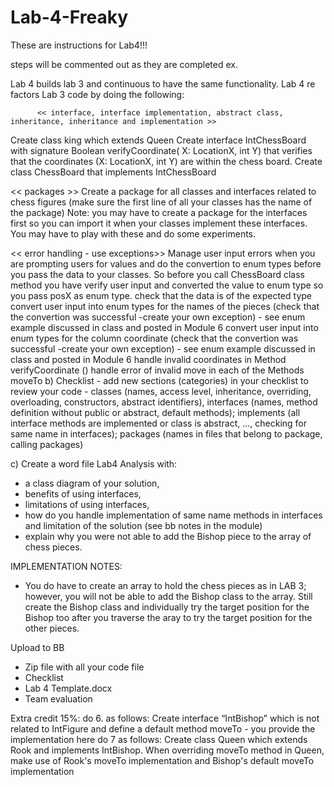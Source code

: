 # Lab-4-Freaky

These are instructions for Lab4!!!

steps will be commented out as they are completed
 ex.  <!-- free young thug -->




 Lab 4 builds lab 3 and continuous to have the same functionality. Lab 4 re factors Lab 3 code by doing the following:

          << interface, interface implementation, abstract class, inheritance, inheritance and implementation >>

<!-- create a public enum type for the names of the Chess Pieces and save it in a separate file -->
<!-- create a public enum type for the X Coordinate a, b, c, d, ..., h (e.g., LocationX) and save it in a separate file -->
<!-- create an interface for the chess figure. Interface “IntFigure” should only include the following method signature: -->
<!-- Boolean moveTo(X: LocationX, int Y). -->
<!-- create an abstract class Figure that partially implements IntFigure (provides the fields and constructors to initialize its values, but does not implement method moveTo. -->
<!-- Create classes “Pawn”, “RooK”, and “Knight”  that extend abstract class Figure. Also override method "String toString()" so you will be able to print your chess pieces classes. -->
<!-- Create interface “IntBishop” which is not related to IntFigure and defines method moveToBishop -->
<!-- create a class Bishop that implements your interface -->
<!-- Create class Queen which extends Rook and implements IntBishop. First, provide an  implementation of moveToBishop method. When overriding moveTo method in Queen, make use of Rook's moveTo method and moveToBishop implementation -->
<!-- When overriding moveTo method in Queen, make use of Rook's moveTo implementation and -->
Create class king which extends Queen
Create interface IntChessBoard with signature Boolean verifyCoordinate( X: LocationX, int Y) that verifies that the coordinates (X: LocationX, int Y) are within the chess board.
Create class ChessBoard that implements IntChessBoard

<< packages >>
Create a package for all classes and interfaces related to chess figures (make sure the first line of all your classes has the name of the package)
Note: you may have to create a package for the interfaces first so you can import it when your classes implement these interfaces. You may have to play with these and do some experiments.

<< error handling - use exceptions>>
Manage user input errors when you are prompting users for values and do the convertion to enum types before you pass the data to your classes. So before you call ChessBoard class method you have verify user input and converted the value to enum type so you pass posX as enum type.
check that the data is of the expected type
convert user input into enum types for the names of the pieces (check that the convertion was successful -create your own exception) - see enum example discussed in class and posted in Module 6
convert user input into enum types for the column coordinate (check that the convertion was successful -create your own exception) - see enum example discussed in class and posted in Module 6
handle invalid coordinates in Method verifyCoordinate ()
handle error of invalid move in each of the Methods moveTo
b) Checklist - add new sections (categories) in your checklist to review your code - classes (names, access level, inheritance, overriding, overloading, constructors, abstract identifiers), interfaces (names, method definition without public or abstract, default methods); implements (all interface methods are implemented or class is abstract, ..., checking for same name in interfaces); packages (names in files that belong to package, calling packages)

c) Create a word file Lab4 Analysis with:

  - a class diagram of your solution,
 - benefits of using interfaces,
 - limitations of using interfaces,
 - how do you handle implementation of same name methods in interfaces and limitation of the solution (see bb notes in the module)
 - explain why you were not able to add the Bishop piece to the array of chess pieces.

IMPLEMENTATION NOTES:

- You do have to create an array to hold the chess pieces as in LAB 3; however, you will not be able to add the Bishop class to the array. Still create the Bishop class and individually try the target position for the Bishop too after you traverse the aray to try the target position for the other pieces.

Upload to BB

  * Zip file with all your code file
  * Checklist
  * Lab 4 Template.docx
  * Team evaluation




Extra credit 15%:
  do 6. as follows: Create interface “IntBishop” which is not related to IntFigure and define a default method moveTo - you provide the implementation here
  do 7 as follows: Create class Queen which extends Rook and implements IntBishop. When overriding moveTo method in Queen, make use of Rook's moveTo implementation and Bishop's default moveTo implementation